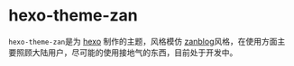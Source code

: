 # hexo-theme-zan

`hexo-theme-zan`是为 [hexo](https://github.com/tommy351/hexo) 制作的主题，风格模仿 [zanblog](http://www.yeahzan.com/zanblog/)风格，在使用方面主要照顾大陆用户，尽可能的使用接地气的东西，目前处于开发中。

